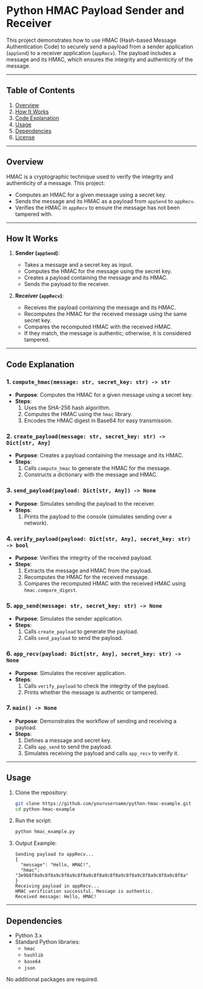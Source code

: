 # Python HMAC Payload Sender and Receiver

This project demonstrates how to use HMAC (Hash-based Message Authentication Code) to securely send a payload from a sender application (`appSend`) to a receiver application (`appRecv`). The payload includes a message and its HMAC, which ensures the integrity and authenticity of the message.

---

## Table of Contents
1. [Overview](#overview)
2. [How It Works](#how-it-works)
3. [Code Explanation](#code-explanation)
4. [Usage](#usage)
5. [Dependencies](#dependencies)
6. [License](#license)

---

## Overview

HMAC is a cryptographic technique used to verify the integrity and authenticity of a message. This project:
- Computes an HMAC for a given message using a secret key.
- Sends the message and its HMAC as a payload from `appSend` to `appRecv`.
- Verifies the HMAC in `appRecv` to ensure the message has not been tampered with.

---

## How It Works

1. **Sender (`appSend`)**:
   - Takes a message and a secret key as input.
   - Computes the HMAC for the message using the secret key.
   - Creates a payload containing the message and its HMAC.
   - Sends the payload to the receiver.

2. **Receiver (`appRecv`)**:
   - Receives the payload containing the message and its HMAC.
   - Recomputes the HMAC for the received message using the same secret key.
   - Compares the recomputed HMAC with the received HMAC.
   - If they match, the message is authentic; otherwise, it is considered tampered.

---

## Code Explanation

### 1. `compute_hmac(message: str, secret_key: str) -> str`
- **Purpose**: Computes the HMAC for a given message using a secret key.
- **Steps**:
  1. Uses the SHA-256 hash algorithm.
  2. Computes the HMAC using the `hmac` library.
  3. Encodes the HMAC digest in Base64 for easy transmission.

### 2. `create_payload(message: str, secret_key: str) -> Dict[str, Any]`
- **Purpose**: Creates a payload containing the message and its HMAC.
- **Steps**:
  1. Calls `compute_hmac` to generate the HMAC for the message.
  2. Constructs a dictionary with the message and HMAC.

### 3. `send_payload(payload: Dict[str, Any]) -> None`
- **Purpose**: Simulates sending the payload to the receiver.
- **Steps**:
  1. Prints the payload to the console (simulates sending over a network).

### 4. `verify_payload(payload: Dict[str, Any], secret_key: str) -> bool`
- **Purpose**: Verifies the integrity of the received payload.
- **Steps**:
  1. Extracts the message and HMAC from the payload.
  2. Recomputes the HMAC for the received message.
  3. Compares the recomputed HMAC with the received HMAC using `hmac.compare_digest`.

### 5. `app_send(message: str, secret_key: str) -> None`
- **Purpose**: Simulates the sender application.
- **Steps**:
  1. Calls `create_payload` to generate the payload.
  2. Calls `send_payload` to send the payload.

### 6. `app_recv(payload: Dict[str, Any], secret_key: str) -> None`
- **Purpose**: Simulates the receiver application.
- **Steps**:
  1. Calls `verify_payload` to check the integrity of the payload.
  2. Prints whether the message is authentic or tampered.

### 7. `main() -> None`
- **Purpose**: Demonstrates the workflow of sending and receiving a payload.
- **Steps**:
  1. Defines a message and secret key.
  2. Calls `app_send` to send the payload.
  3. Simulates receiving the payload and calls `app_recv` to verify it.

---

## Usage

1. Clone the repository:
   ```bash
   git clone https://github.com/yourusername/python-hmac-example.git
   cd python-hmac-example
   ```

2. Run the script:
   ```bash
   python hmac_example.py
   ```

3. Output Example:
   ```
   Sending payload to appRecv...
   {
     "message": "Hello, HMAC!",
     "hmac": "3e9b8f8a9c8f8a9c8f8a9c8f8a9c8f8a9c8f8a9c8f8a9c8f8a9c8f8a9c8f8a"
   }
   Receiving payload in appRecv...
   HMAC verification successful. Message is authentic.
   Received message: Hello, HMAC!
   ```

---

## Dependencies

- Python 3.x
- Standard Python libraries:
  - `hmac`
  - `hashlib`
  - `base64`
  - `json`

No additional packages are required.
